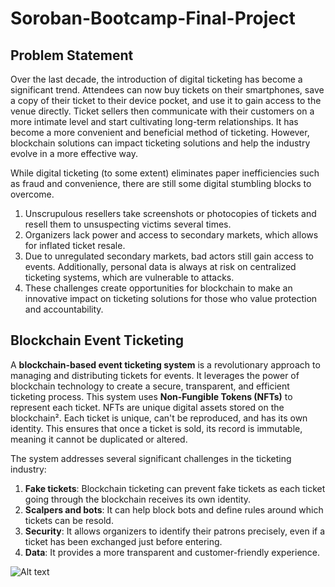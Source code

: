 # Soroban-Bootcamp-Final-Project

## Problem Statement
Over the last decade, the introduction of digital ticketing has become a significant trend. Attendees can now buy tickets on their smartphones, save a copy of their ticket to their device pocket, and use it to gain access to the venue directly. Ticket sellers then communicate with their customers on a more intimate level and start cultivating long-term relationships. It has become a more convenient and beneficial method of ticketing. However, blockchain solutions can impact ticketing solutions and help the industry evolve in a more effective way.

While digital ticketing (to some extent) eliminates paper inefficiencies such as fraud and convenience, there are still some digital stumbling blocks to overcome.
1. Unscrupulous resellers take screenshots or photocopies of tickets and resell them to unsuspecting victims several times.
2. Organizers lack power and access to secondary markets, which allows for inflated ticket resale.
3. Due to unregulated secondary markets, bad actors still gain access to events. Additionally, personal data is always at risk on centralized ticketing systems, which are vulnerable to attacks.
4. These challenges create opportunities for blockchain to make an innovative impact on ticketing solutions for those who value protection and accountability.

## Blockchain Event Ticketing
A **blockchain-based event ticketing system** is a revolutionary approach to managing and distributing tickets for events. It leverages the power of blockchain technology to create a secure, transparent, and efficient ticketing process.
This system uses **Non-Fungible Tokens (NFTs)** to represent each ticket. NFTs are unique digital assets stored on the blockchain². Each ticket is unique, can't be reproduced, and has its own identity. This ensures that once a ticket is sold, its record is immutable, meaning it cannot be duplicated or altered.

The system addresses several significant challenges in the ticketing industry:
1. **Fake tickets**: Blockchain ticketing can prevent fake tickets as each ticket going through the blockchain receives its own identity.
2. **Scalpers and bots**: It can help block bots and define rules around which tickets can be resold.
3. **Security**: It allows organizers to identify their patrons precisely, even if a ticket has been exchanged just before entering.
4. **Data**: It provides a more transparent and customer-friendly experience.

![Alt text](https://img.freepik.com/free-photo/3d-internet-secuirty-badge_1048-18106.jpg?size=626&ext=jpg "blockchain")
